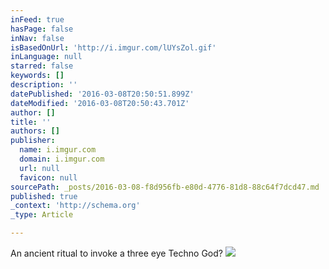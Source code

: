 ```yaml
---
inFeed: true
hasPage: false
inNav: false
isBasedOnUrl: 'http://i.imgur.com/lUYsZol.gif'
inLanguage: null
starred: false
keywords: []
description: ''
datePublished: '2016-03-08T20:50:51.899Z'
dateModified: '2016-03-08T20:50:43.701Z'
author: []
title: ''
authors: []
publisher:
  name: i.imgur.com
  domain: i.imgur.com
  url: null
  favicon: null
sourcePath: _posts/2016-03-08-f8d956fb-e80d-4776-81d8-88c64f7dcd47.md
published: true
_context: 'http://schema.org'
_type: Article

---
```

An ancient ritual to invoke a three eye Techno God?
![](http://i.imgur.com/lUYsZol.gif)